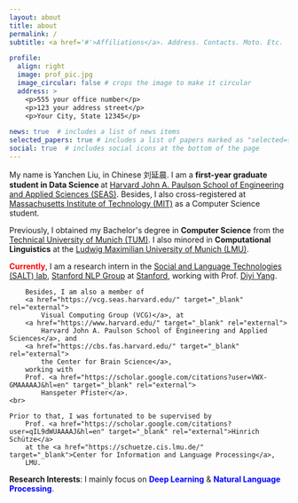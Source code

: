 ```yaml
---
layout: about
title: about
permalink: /
subtitle: <a href='#'>Affiliations</a>. Address. Contacts. Moto. Etc.

profile:
  align: right
  image: prof_pic.jpg
  image_circular: false # crops the image to make it circular
  address: >
    <p>555 your office number</p>
    <p>123 your address street</p>
    <p>Your City, State 12345</p>

news: true  # includes a list of news items
selected_papers: true # includes a list of papers marked as "selected={true}"
social: true  # includes social icons at the bottom of the page
---
```

<p>	
	My name is Yanchen Liu, in Chinese 刘延晨. I am a <b>first-year graduate student in Data Science </b> at <a href=“https://seas.harvard.edu/”  target="_blank" rel="external">Harvard John A. Paulson School of Engineering and Applied Sciences (SEAS)</a>.
	Besides, I also cross-registered at <a href="https://www.mit.edu/" target="_blank">Massachusetts Institute of Technology (MIT)</a> as a Computer Science student.
</p>
	
<p>	
	Previously, I obtained my Bachelor's degree in <b>Computer Science</b> 
		from the <a href="https://www.tum.de/en/"  target="_blank" > Technical University of Munich (TUM)</a>.
	I also minored in <b>Computational Linguistics</b> at the <a href="https://www.lmu.de/en/" target="_blank">Ludwig Maximilian University of Munich (LMU)</a>.
</p>
	
<p>
	<b style="color:red">
	Currently</b>, I am a research intern in the 
			<a href="https://cs.stanford.edu/~diyiy/group.html" target="_blank" rel="external">
			Social and Language Technologies (SALT) lab</a>, 
			<a href="https://nlp.stanford.edu/" target="_blank" rel="external">
			Stanford NLP Group</a> at 
			<a href="https://www.stanford.edu/" target="_blank" rel="external">
			Stanford</a>, working with Prof.
			<a href="https://cs.stanford.edu/~diyiy/index.html" target="_blank" rel="external">
			Diyi Yang</a>.
	
	
		Besides, I am also a member of 
		<a href="https://vcg.seas.harvard.edu/" target="_blank" rel="external">
			Visual Computing Group (VCG)</a>, at 
		<a href="https://www.harvard.edu/" target="_blank" rel="external">
			Harvard John A. Paulson School of Engineering and Applied Sciences</a>, and
		<a href="https://cbs.fas.harvard.edu/" target="_blank" rel="external">
			the Center for Brain Science</a>, 
		working with 
		Prof. <a href="https://scholar.google.com/citations?user=VWX-GMAAAAAJ&hl=en" target="_blank" rel="external">
			Hanspeter Pfister</a>.
	<br>
	
	Prior to that, I was fortunated to be supervised by
		Prof. <a href="https://scholar.google.com/citations?user=qIL9dWUAAAAJ&hl=en" target="_blank" rel="external">Hinrich Schütze</a> 
		at the <a href="https://schuetze.cis.lmu.de/" target="_blank">Center for Information and Language Processing</a>, 
		LMU.
</p>
<p>
	<b>Research Interests</b>: I mainly focus on 
	<b style="color:blue">Deep Learning</b> & 
	<b style="color:blue">Natural Language Processing</b>. 
</p>
